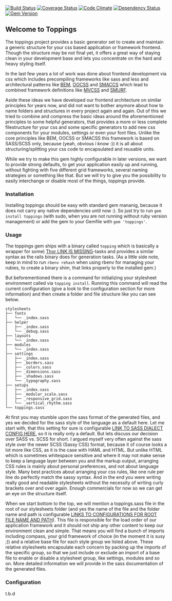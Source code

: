 [![Build Status](https://travis-ci.org/toppings/toppings.png)](https://travis-ci.org/toppings/toppings)
[![Coverage Status](https://coveralls.io/repos/toppings/toppings/badge.png)](https://coveralls.io/r/toppings/toppings)
[![Code Climate](https://codeclimate.com/github/toppings/toppings.png)](https://codeclimate.com/github/toppings/toppings)
[![Dependency Status](https://gemnasium.com/toppings/toppings.png)](https://gemnasium.com/toppings/toppings)
[![Gem Version](https://badge.fury.io/rb/toppings.png)](http://badge.fury.io/rb/toppings)

## Welcome to Toppings

The toppings project provides a basic generator set to create and maintain a generic structure for your css based application or framework frontend. Though the structure may be not final yet, it offers a great way of staying clean in your development base and lets you concentrate on the hard and heavy styling itself.

In the last few years a lot of work was done about frontend development via css which includes precompiling frameworks like sass and less and architectural patterns like [BEM](http://bem.info/method/definitions/),  [OOCSS](http://oocss.org/) and [SMACCS](http://smacss.com/) which lead to combined framework definitions like [MVCSS](http://mvcss.github.io/) and [SMURF](http://railslove.com/blog/2012/11/09/taking-sass-to-the-next-level-with-smurf-and-extend).

Aside these ideas we have developed our frontend architecture on similar principles for years now, and did not want to bother anymore about how to name folders and structures in every project again and again. Out of this we tried to combine and compress the basic ideas around the aforementioned principles to some helpful generators, that provides a more or less complete filestructure for your css and some specific generators to add new css components for your modules, settings or even your font files. Unlike the core principles like BEM, OOCSS or SMACSS this framework is based on SASS/SCSS only, because (yeah, obvious i know :)) it is all about structuring/splitting your css code to encapsulated and reusable units.

While we try to make this gem highly configurable in later versions, we want to provide strong defaults, to get your application easily up and running, without fighting with five different grid frameworks, several naming strategies or something like that. But we will try to give you the possibility to easily interchange or disable most of the things, toppings provide.

### Installation

Installing toppings should be easy with standard gem mananig, because it does not carry any native dependencies until now :). So just try to run `gem install toppings` (with sudo, when you are not running without ruby version management) or add the gem to your Gemfile with `gem 'toppings'`.

### Usage

The toppings gem ships with a binary called `topping` which is basically a wrapper for some) [Thor LINK IS MISSING](…)-tasks and provides a similar syntax as the rails binary does for generation tasks.
(As a little side note, keep in mind to run `rbenv rehash` when using rbenv for managing your rubies, to create a binary shim, that links properly to the installed gem.)

But beforementioned there is a command for initializing your stylesheet environment called via `topping install`. Running this command will read the current configuration (give a look to the configuration section for more information) and then create a folder and file structure like you can see below.

```
stylesheets
├── fonts
│   └── _index.sass
├── helper
│   ├── _index.sass
│   └── _debug.sass
├── layouts
│   └── _index.sass
├── modules
│   └── _index.sass
├── settings
│   ├── _index.sass
│   ├── _borders.sass
│   ├── _colors.sass
│   ├── _dimensions.sass
│   ├── _shadows.sass
│   └── _typography.sass
├── setups
│   ├── _index.sass
│   ├── _modular_scale.sass
│   ├── _responsive_grid.sass
│   └── _vertical_rhythm.sass
└── toppings.sass
```

At first you may stumble upon the sass format of the generated files, and yes we decided for the sass style of the language as a default here. Let me start with, that this setting for sure is configurable [LINK TO SASS DIALECT CONFIG HERE](…), so it is really only a default. But lets discuss our decision over SASS vs. SCSS for short. I argued myself very often against the sass style over the newer SCSS (Sassy CSS) format, because it of course looks a lot more like CSS, as it is the case with HAML and HTML. But unlike HTML which is sometimes whitespace sensitive and where it may not make sense to keep a language layer between you and the markup output, arranging CSS rules is mainly about personal preferences,   and not about language style. Many best practices about arranging your css rules, like one rule per line do perfectly match the sassy syntax. And in the end you were writing really good and readable stylesheets without the necessity of writing curly brackets over and over again. Enough commercials for now so we can get an eye  on the structure itself.

When we start bottom to the top, we will mention a toppings.sass file in the root of our stylesheets folder (and yes the name of the file and the folder name and path is configurable [LINKS TO CONFIGURATIONS FOR ROOT FILE NAME AND PATH](…)). This file is responsible for the load order of our application framework and it should not ship any other content to keep our environment clean and simple.
That means you will find a bunch of imports including compass, your grid framework of choice (in the moment it is susy ;))  and a relative base file for each style group we listed above. These relative stylesheets encapsulate each concern by packing up the imports of the specific group, so that we just include or exclude an import of a base file to enable or disable a stylesheet group, like settings, modules and so on. More detailed information we will provide in the sass documentation of the generated files.


### Configuration

t.b.d
































